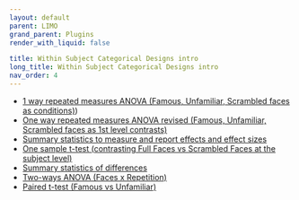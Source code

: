 ```yaml
---
layout: default
parent: LIMO
grand_parent: Plugins
render_with_liquid: false

title: Within Subject Categorical Designs intro
long_title: Within Subject Categorical Designs intro
nav_order: 4
---
```

- [1 way repeated measures ANOVA (Famous, Unfamiliar, Scrambled faces as conditions)](https://raw.githubusercontent.com/LIMO-EEG-Toolbox/limo_meeg/wiki/2.-One-way-repeated-measures-ANOVA-(Famous,-Unfamiliar,-Scrambled-faces-as-conditions)))
- [One way repeated measures ANOVA revised (Famous, Unfamiliar, Scrambled faces as 1st level contrasts)](https://raw.githubusercontent.com/LIMO-EEG-Toolbox/limo_meeg/wiki/3.--One-way-repeated-measures-ANOVA-revised-(Famous,-Unfamiliar,-Scrambled-faces-as-1st-level-contrasts))
- [Summary statistics to measure and report effects and effect sizes](https://raw.githubusercontent.com/LIMO-EEG-Toolbox/limo_meeg/wiki/4.-Summary-statistics:-Effects-and-Effect-sizes)
- [One sample t-test (contrasting Full Faces vs Scrambled Faces at the subject level)](https://raw.githubusercontent.com/LIMO-EEG-Toolbox/limo_meeg/wiki/5.-One-sample-t-test-(contrasting-Full-Faces-vs-Scrambled-Faces-at-the-subject-level))
- [Summary statistics of differences](https://raw.githubusercontent.com/LIMO-EEG-Toolbox/limo_meeg/wiki/6.-Summary-statistics-of-differences)
- [Two-ways ANOVA (Faces x Repetition)](https://raw.githubusercontent.com/LIMO-EEG-Toolbox/limo_meeg/wiki/7.-Two-ways-ANOVA-(Faces-x-Repetition))
- [Paired t-test (Famous vs Unfamiliar)](https://raw.githubusercontent.com/LIMO-EEG-Toolbox/limo_meeg/wiki/8.-Paired-t-test-(Famous-vs-Unfamiliar))
